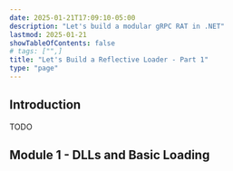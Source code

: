 ```yaml
---
date: 2025-01-21T17:09:10-05:00
description: "Let's build a modular gRPC RAT in .NET"
lastmod: 2025-01-21
showTableOfContents: false
# tags: ["",]
title: "Let's Build a Reflective Loader - Part 1"
type: "page"
---
```



## Introduction
TODO

## Module 1 - DLLs and Basic Loading

